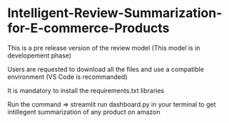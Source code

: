 # Intelligent-Review-Summarization-for-E-commerce-Products

This is a pre release version of the review model (This  model is in developement phase) 

Users are requested to download all the files and use a compatible environment (VS Code is recommanded)

It is mandatory to install the requirements.txt libraries

Run the command => streamlit run dashboard.py  in your terminal to get intillegent summarization of any product on amazon

